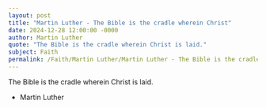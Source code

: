 ```yaml
---
layout: post
title: "Martin Luther - The Bible is the cradle wherein Christ"
date: 2024-12-28 12:00:00 -0000
author: Martin Luther
quote: "The Bible is the cradle wherein Christ is laid."
subject: Faith
permalink: /Faith/Martin Luther/Martin Luther - The Bible is the cradle wherein Christ
---
```


The Bible is the cradle wherein Christ is laid.

- Martin Luther
